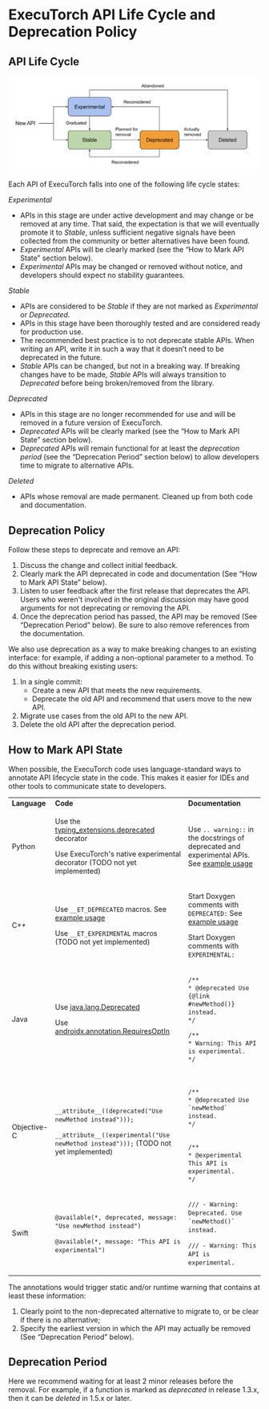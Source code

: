 # ExecuTorch API Life Cycle and Deprecation Policy

## API Life Cycle

![name](_static/img/api_life_cycle.png)

Each API of ExecuTorch falls into one of the following life cycle states:

_Experimental_

- APIs in this stage are under active development and may change or be removed
  at any time. That said, the expectation is that we will eventually promote it
  to _Stable_, unless sufficient negative signals have been collected from the
  community or better alternatives have been found.
- _Experimental_ APIs will be clearly marked (see the “How to Mark API State”
  section below).
- _Experimental_ APIs may be changed or removed without notice, and developers
  should expect no stability guarantees.

_Stable_

- APIs are considered to be _Stable_ if they are not marked as _Experimental_ or
  _Deprecated._
- APIs in this stage have been thoroughly tested and are considered ready for
  production use.
- The recommended best practice is to not deprecate stable APIs. When writing an
  API, write it in such a way that it doesn’t need to be deprecated in the
  future.
- _Stable_ APIs can be changed, but not in a breaking way. If breaking changes
  have to be made, _Stable_ APIs will always transition to _Deprecated_ before
  being broken/removed from the library.

_Deprecated_

- APIs in this stage are no longer recommended for use and will be removed in a
  future version of ExecuTorch.
- _Deprecated_ APIs will be clearly marked (see the “How to Mark API State”
  section below).
- _Deprecated_ APIs will remain functional for at least the _deprecation period_
  (see the “Deprecation Period” section below) to allow developers time to
  migrate to alternative APIs.

_Deleted_

- APIs whose removal are made permanent. Cleaned up from both code and
  documentation.

## Deprecation Policy

Follow these steps to deprecate and remove an API:

1. Discuss the change and collect initial feedback.
2. Clearly mark the API deprecated in code and documentation (See “How to Mark
   API State” below).
3. Listen to user feedback after the first release that deprecates the API.
   Users who weren't involved in the original discussion may have good arguments
   for not deprecating or removing the API.
4. Once the deprecation period has passed, the API may be removed (See
   “Deprecation Period” below). Be sure to also remove references from the
   documentation.


We also use deprecation as a way to make breaking changes to an existing
interface: for example, if adding a non-optional parameter to a method. To do
this without breaking existing users:

1. In a single commit:
   - Create a new API that meets the new requirements.
   - Deprecate the old API and recommend that users move to the new API.
2. Migrate use cases from the old API to the new API.
3. Delete the old API after the deprecation period.

## How to Mark API State

When possible, the ExecuTorch code uses language-standard ways to annotate API
lifecycle state in the code. This makes it easier for IDEs and other tools to
communicate state to developers.

<table>
  <tr>
   <td><strong>Language</strong>
   </td>
   <td><strong>Code</strong>
   </td>
   <td><strong>Documentation</strong>
   </td>
  </tr>
  <tr>
   <td>Python
   </td>
   <td>

Use the
<a href="https://typing-extensions.readthedocs.io/en/latest/#typing_extensions.deprecated">typing_extensions.deprecated</a>
decorator

<p>
Use ExecuTorch's native experimental decorator (TODO not yet implemented)

   </td>
   <td>

Use <code>.. warning::</code> in the docstrings of deprecated and experimental
APIs. See
<a href="https://github.com/pytorch/pytorch/blob/cd8bbdc71a0258292381a7d54c8b353988d02ff4/torch/nn/utils/stateless.py#L170">example
usage</a>

</ul>
   </td>
  </tr>
  <tr>
   <td>C++
   </td>
   <td>

Use <code>__ET_DEPRECATED</code> macros. See <a href="https://github.com/pytorch/executorch/blob/8e0f856ee269b319ac4195509cf31e3f548aa0e8/runtime/executor/program.h#L81">example usage</a>

<p>
<p>
Use <code>__ET_EXPERIMENTAL</code> macros (TODO not yet implemented)
</ul>
   </td>
   <td>

Start Doxygen comments with <code>DEPRECATED:</code> See
<a href="https://github.com/pytorch/executorch/blob/9d859653ae916d0a72f6b2b5c5925bed38832140/runtime/executor/program.h#L139">example
usage</a>

<p>
<p>
Start Doxygen comments with <code>EXPERIMENTAL:</code>
   </td>
  </tr>
  <tr>
   <td>Java
   </td>
   <td>

Use <a href="https://docs.oracle.com/javase/9/docs/api/java/lang/Deprecated.html">java.lang.Deprecated</a>

<p>
<p>

Use <a href="https://cs.android.com/androidx/platform/frameworks/support/+/androidx-main:docs/api_guidelines/annotations.md">androidx.annotation.RequiresOptIn</a>

   </td>
   <td>
<p>
<pre><code>/**
* @deprecated Use {@link #newMethod()} instead.
*/
</code></pre>
<p>
<pre><code>/**
* Warning: This API is experimental.
*/</code></pre>
   </td>
  </tr>
  <tr>
   <td>Objective-C
   </td>
   <td>
<p>
<code>__attribute__((deprecated("Use newMethod instead")));</code>
<p>
<p>
<code>__attribute__((experimental("Use newMethod instead")));</code> (TODO not yet implemented)
   </td>
   <td>
<p>
<pre><code>
/**
* @deprecated Use `newMethod` instead.
*/
</code></pre>
<p>
<pre><code>
/**
* @experimental This API is experimental.
*/</code></pre>
<p>
   </td>
  </tr>
  <tr>
   <td>Swift
   </td>
   <td>
<p>
<code>@available(*, deprecated, message: "Use newMethod instead")</code>
<p>
<p>
<code>@available(*, message: "This API is experimental")</code>
   </td>
   <td>
<p>
<code>/// - Warning: Deprecated. Use `newMethod()` instead.</code>
<p>
<code>/// - Warning: This API is experimental.</code>
   </td>
  </tr>
</table>

The annotations would trigger static and/or runtime warning that contains at
least these information:

1. Clearly point to the non-deprecated alternative to migrate to, or be clear if
   there is no alternative;
2. Specify the earliest version in which the API may actually be removed (See
   “Deprecation Period” below).

## Deprecation Period

Here we recommend waiting for at least 2 minor releases before the removal. For
example, if a function is marked as _deprecated_ in release 1.3.x, then it can
be _deleted_ in 1.5.x or later.
